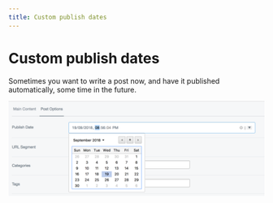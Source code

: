 ```yaml
---
title: Custom publish dates
---
```


# Custom publish dates

Sometimes you want to write a post now, and have it published automatically, some time in the future.

![](_images/post-publish-date.png)
